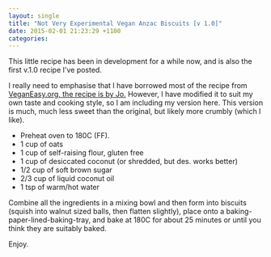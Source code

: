 ```yaml
---
layout: single
title: "Not Very Experimental Vegan Anzac Biscuits [v 1.0]"
date: 2015-02-01 21:23:29 +1100
categories:
---
```

This little recipe has been in development for a while now, and is also
the first v.1.0 recipe I've posted.

I really need to emphasise that I have borrowed most of the recipe from
[VeganEasy.org, the recipe is by
Jo.](http://www.veganeasy.org/S-Anzac-Biscuits) However, I have modified
it to suit my own taste and cooking style, so I am including my version
here. This version is much, much less sweet than the original, but
likely more crumbly (which I like).

-   Preheat oven to 180C (FF).
-   1 cup of oats
-   1 cup of self-raising flour, gluten free
-   1 cup of desiccated coconut (or shredded, but des. works better)
-   1/2 cup of soft brown sugar
-   2/3 cup of liquid coconut oil
-   1 tsp of warm/hot water

Combine all the ingredients in a mixing bowl and then form into biscuits
(squish into walnut sized balls, then flatten slightly), place onto a
baking-paper-lined-baking-tray, and bake at 180C for about 25 minutes or
until you think they are suitably baked.

Enjoy.
